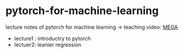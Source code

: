 # pytorch-for-machine-learning
lecture notes of pytorch for machine learning
-> teaching video: [MEGA](https://mega.nz/fm/wNci1JDK)

- lecture1 : introductry to pytorch
- lectuer2:  leanier regression 
